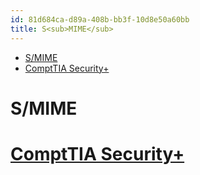 ```yaml
---
id: 81d684ca-d89a-408b-bb3f-10d8e50a60bb
title: S<sub>MIME</sub>
---
```


- <a href="#smime-1" id="toc-smime-1">S/MIME</a>
- <a href="#compttia-security" id="toc-compttia-security">ComptTIA Security+</a>

# S/MIME

# [ComptTIA Security+](id:aa7e4645-4608-4ee8-b18f-4ede83fc1330)
